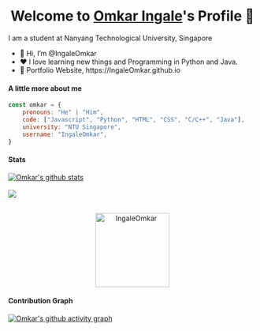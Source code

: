 <p align="center">
  <h1 align="center">Welcome to <a href="https://github.com/IngaleOmkar">Omkar Ingale</a>'s Profile 👋</h1>
</p>
<p>I am a student at Nanyang Technological University, Singapore</p>
<ul>
  <li>👋 Hi, I’m @IngaleOmkar</li>
  <li>❤️ I love learning new things and Programming in Python and Java.</li>
  <li>🧐 Portfolio Website, https://IngaleOmkar.github.io</li>
</ul>

#### A little more about me
```javascript
const omkar = {
    pronouns: "He" | "Him",
    code: ["Javascript", "Python", "HTML", "CSS", "C/C++", "Java"],
    university: "NTU Singapore",
    username: "IngaleOmkar",
}
```
#### Stats
<a href="https://github.com/anuraghazra/github-readme-stats">
  <img align="center" src="https://github-readme-stats.anuraghazra1.vercel.app/api?username=IngaleOmkar&show_icons=true&include_all_commits=true&theme=onedark" alt="Omkar's github stats" />
</a>
<br />
<br />
<a href="https://github.com/anuraghazra/github-readme-stats">
  <!-- Change the `github-readme-stats.anuraghazra1.vercel.app` to `github-readme-stats.vercel.app`  -->
  <img align="center" src="https://github-readme-stats.anuraghazra1.vercel.app/api/top-langs/?username=IngaleOmkar&layout=compact&theme=onedark" />
</a>
<br />
<br />
<p align="center">
  <img align="center" height="150em" src="https://github-readme-streak-stats.herokuapp.com/?user=IngaleOmkar&theme=onedark" alt="IngaleOmkar" />
</p>

#### Contribution Graph
[![Omkar's github activity graph](https://activity-graph.herokuapp.com/graph?username=IngaleOmkar&theme=react-dark)](https://github.com/IngaleOmkar/github-readme-activity-graph)
